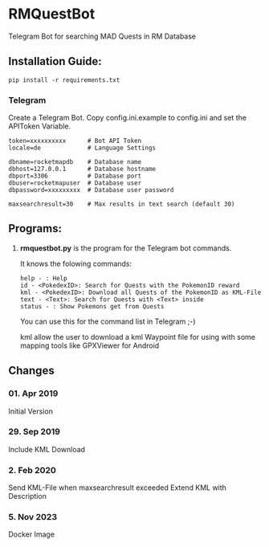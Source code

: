 # RMQuestBot

Telegram Bot for searching MAD Quests in RM Database

## Installation Guide:

```
pip install -r requirements.txt
```

### Telegram

Create a Telegram Bot.
Copy config.ini.example to config.ini and set the APIToken Variable.

```
token=xxxxxxxxxx      # Bot API Token
locale=de             # Language Settings

dbname=rocketmapdb    # Database name
dbhost=127.0.0.1      # Database hostname
dbport=3306           # Database port
dbuser=rocketmapuser  # Database user
dbpassword=xxxxxxxxx  # Database user password

maxsearchresult=30    # Max results in text search (default 30)
```

## Programs:

1. **rmquestbot.py** is the program for the Telegram bot commands.

   It knows the folowing commands:

   ```
   help - : Help
   id - <PokedexID>: Search for Quests with the PokemonID reward
   kml - <PokedexID>: Download all Quests of the PokemonID as KML-File
   text - <Text>: Search for Quests with <Text> inside
   status - : Show Pokemons get from Quests
   ```
   
   You can use this for the command list in Telegram ;-)

   kml allow the user to download a kml Waypoint file for using 
   with some mapping tools like GPXViewer for Android

## Changes

### 01. Apr 2019

Initial Version

### 29. Sep 2019

Include KML Download

### 2. Feb 2020

Send KML-File when maxsearchresult exceeded
Extend KML with Description

### 5. Nov 2023

Docker Image
